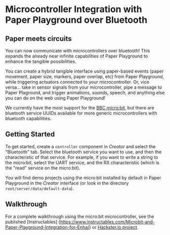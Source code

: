 # Microcontroller Integration with Paper Playground over Bluetooth

## Paper meets circuits

You can now communicate with microcontrollers over bluetooth! This expands the already near infinite capabilities of Paper Playground to enhance the tangible possibilities.

You can create a hybrid tangible interface using paper-based events (paper movement, paper size, markers, paper overlap, etc) from Paper Playground, while triggering actuators connected to your microcontroller. Or, vice versa... take in sensor signals from your microcontroller, pipe a message to Paper Plaground, and trigger animations, sounds, speech, and anything else you can do on the web using Paper Playground!

We currently have the most support for the [BBC micro:bit](), but there are bluetooth service UUIDs available for more generic microcontrollers with bluetooth capabilities.

## Getting Started

To get started, create a `controller` component in *Creator* and select the "Bluetooth" tab. Select the bluetooth service you want to use, and then the characteristic of that service. For example, if you want to write a string to the micro:bit, select the UART service, and the RX characteristic (which is the "read" service on the micro:bit).

You will find demo projects using the micro:bit installed by default in Paper Playground in the *Creator* interface (or look in the directory `root/server/data/default-data`).

## Walkthrough

For a complete walkthrough using the micro:bit microcontroller, see the published [Instructables] (<https://www.instructables.com/Microbit-and-Paper-Playground-Integration-for-Enha/>) or [Hackster.io project](https://www.hackster.io/brfi7385/micro-bit-and-paper-playground-tangible-virtual-interfaces-184685).
